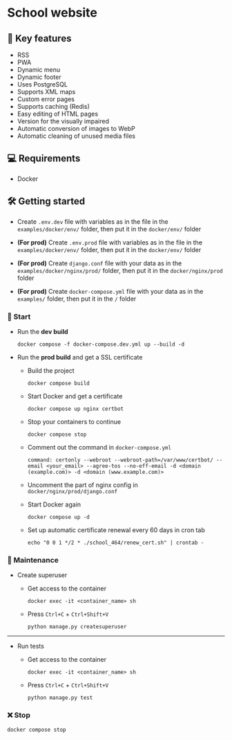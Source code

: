 # School website

## :book: Key features

- RSS
- PWA
- Dynamic menu
- Dynamic footer
- Uses PostgreSQL
- Supports XML maps
- Custom error pages
- Supports caching (Redis)
- Easy editing of HTML pages
- Version for the visually impaired
- Automatic conversion of images to WebP
- Automatic cleaning of unused media files

## :computer: Requirements

- Docker

## :hammer_and_wrench: Getting started

- Create `.env.dev` file with variables as in the file in the `examples/docker/env/` folder, then put it in the `docker/env/` folder

- **(For prod)** Create `.env.prod` file with variables as in the file in the `examples/docker/env/` folder, then put it in the `docker/env/` folder

- **(For prod)** Create `django.conf` file with your data as in the `examples/docker/nginx/prod/` folder, then put it in the `docker/nginx/prod` folder

- **(For prod)** Create `docker-compose.yml` file with your data as in the `examples/` folder, then put it in the `/` folder

### :rocket: Start

- Run the **dev build**

  ```shell
  docker compose -f docker-compose.dev.yml up --build -d
  ```

- Run the **prod build** and get a SSL certificate

  - Build the project

    ```shell
    docker compose build
    ```

  - Start Docker and get a certificate

    ```shell
    docker compose up nginx certbot
    ```

  - Stop your containers to continue

    ```shell
    docker compose stop
    ```

  - Comment out the command in `docker-compose.yml`

    ```shell
    command: certonly --webroot --webroot-path=/var/www/certbot/ --email <your_email> --agree-tos --no-eff-email -d <domain (example.com)> -d <domain (www.example.com)>
    ```

  - Uncomment the part of nginx config in `docker/nginx/prod/django.conf`

  - Start Docker again

    ```shell
    docker compose up -d
    ```

  - Set up automatic certificate renewal every 60 days in cron tab

     ```shell
    echo "0 0 1 */2 * ./school_464/renew_cert.sh" | crontab -
    ```

### :construction_worker: Maintenance

- Create superuser

  - Get access to the container

     ```shell
    docker exec -it <container_name> sh
    ```

  - Press `Ctrl+C` + `Ctrl+Shift+V`

    ```shell
    python manage.py createsuperuser
    ```

---

- Run tests

  - Get access to the container

     ```shell
    docker exec -it <container_name> sh
    ```

  - Press `Ctrl+C` + `Ctrl+Shift+V`

    ```shell
    python manage.py test
    ```

### :x: Stop

```shell
docker compose stop
```
